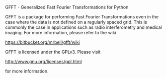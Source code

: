 GFFT - Generalized Fast Fourier Transformations for Python

GFFT is a package for performing Fast Fourier Transformations even in the
case where the data is not defined on a regularly spaced grid. This is commonly
the case in applications such as radio interferometry and medical imaging. For 
more information, please refer to the wiki 

https://bitbucket.org/mrbell/gfft/wiki

GFFT is licensed under the GPLv3. Please visit

http://www.gnu.org/licenses/gpl.html

for more information.
